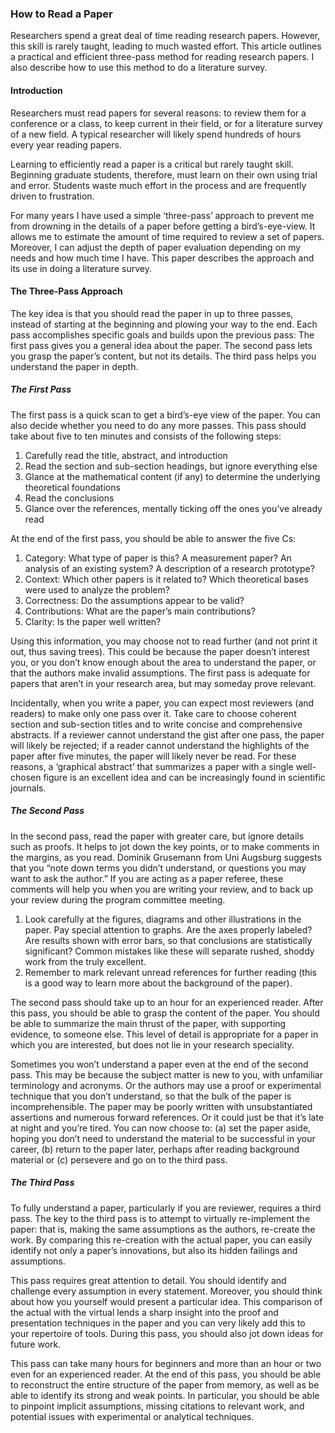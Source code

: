 
### How to Read a Paper

Researchers spend a great deal of time reading research papers.  However, this skill is rarely taught, leading to much wasted effort.  This article outlines a practical and efficient three-pass method for reading research papers.   I also describe how to use this method to do a literature survey.

#### Introduction

Researchers must read papers for several reasons:  to review them for a conference or a class, to keep current in their field, or for a literature survey of a new field.  A typical researcher will likely spend hundreds of hours every year reading papers.

Learning to efficiently read a paper is a critical but rarely taught skill.  Beginning graduate students, therefore, must learn on their own using trial and error.   Students waste much effort in the process and are frequently driven to frustration.

For many years I have used a simple ‘three-pass’ approach to prevent me from drowning in the details of a paper before getting a bird’s-eye-view.   It allows me to estimate the amount of time required to review a set of papers. Moreover, I can adjust the depth of paper evaluation depending on my needs and how much time I have.  This paper describes the approach and its use in doing a literature survey.

#### The Three-Pass Approach

The key idea is that you should read the paper in up to three passes, instead of starting at the beginning and plowing your way to the end.   Each pass accomplishes specific goals and builds upon the previous pass:   The first pass gives you a general idea about the paper.  The second pass lets you grasp the paper’s content, but not its details.  The third pass helps you understand the paper in depth.

##### The First Pass

The first pass is a quick scan to get a bird’s-eye view of the paper.  You can also decide whether you need to do any more passes. This pass should take about five to ten minutes and consists of the following steps:

1.  Carefully read the title, abstract, and introduction
2.  Read the section and sub-section headings, but ignore everything else
3.  Glance at the mathematical content (if any) to determine the underlying theoretical foundations
4.  Read the conclusions
5.  Glance over the references, mentally ticking off the ones you’ve already read

At the end of the first pass, you should be able to answer the five Cs:

1. Category:  What type of paper is this?   A measurement paper?   An analysis of an existing system?   A description of a research prototype?
2. Context:  Which other papers is it related to?  Which theoretical bases were used to analyze the problem?
3. Correctness:  Do the assumptions appear to be valid?
4. Contributions:  What are the paper’s main contributions?
5. Clarity:  Is the paper well written?

Using this information, you may choose not to read further (and not print it out, thus saving trees).  This could be because the paper doesn’t interest you, or you don’t know enough about the area to understand the paper, or that the authors make invalid assumptions.   The first pass is adequate for papers that aren’t in your research area, but may someday prove relevant.

Incidentally, when you write a paper, you can expect most reviewers (and readers) to make only one pass over it.  Take care to choose coherent section and sub-section titles and to write concise and comprehensive abstracts.  If a reviewer cannot understand the gist after one pass, the paper will likely be rejected;  if a reader cannot understand the highlights of the paper after five minutes, the paper will likely never be read.  For these reasons, a ‘graphical abstract’ that summarizes a paper with a single well-chosen figure is an excellent idea and can be increasingly found in scientific journals.

##### The Second Pass

In the second pass, read the paper with greater care, but ignore details such as proofs.  It helps to jot down the key points, or to make comments in the margins, as you read.  Dominik Grusemann from Uni Augsburg suggests that you “note down terms you didn’t understand, or questions you may want to ask the author.” If you are acting as a paper referee, these comments will help you when you are writing your review, and to back up your review during the program committee meeting.

1.  Look carefully at the figures, diagrams and other illustrations in the paper.  Pay special attention to graphs. Are the axes properly labeled?  Are results shown with error bars, so that conclusions are statistically significant?   Common mistakes like these will separate rushed, shoddy work from the truly excellent.
2.  Remember to mark relevant unread references for further reading (this is a good way to learn more about the background of the paper).

The second pass should take up to an hour for an experienced reader.  After this pass, you should be able to grasp the content of the paper.  You should be able to summarize the main thrust of the paper, with supporting evidence, to someone else.  This level of detail is appropriate for a paper in which you are interested, but does not lie in your research speciality.

Sometimes you won’t understand a paper even at the end of the second pass.  This may be because the subject matter is new to you, with unfamiliar terminology and acronyms. Or the authors may use a proof or experimental technique that you don’t understand, so that the bulk of the paper is incomprehensible.  The paper may be poorly written with unsubstantiated assertions and numerous forward references.  Or it could just be that it’s late at night and you’re tired. You can now choose to: (a) set the paper aside, hoping you don’t need to understand the material to be successful in your career, (b) return to the paper later, perhaps after reading background material or (c) persevere and go on to the third pass.

##### The Third Pass

To fully understand a paper, particularly if you are reviewer, requires a third pass.  The key to the third pass is to attempt to virtually re-implement the paper:  that is, making the same assumptions as the authors, re-create the work.  By comparing this re-creation with the actual paper, you can easily identify not only a paper’s innovations, but also its hidden failings and assumptions.

This pass requires great attention to detail.  You should identify and challenge every assumption in every statement. Moreover, you should think about how you yourself would present a particular idea.  This comparison of the actual with the virtual lends a sharp insight into the proof and presentation techniques in the paper and you can very likely add this to your repertoire of tools.  During this pass, you should also jot down ideas for future work.

This pass can take many hours for beginners and more than an hour or two even for an experienced reader.  At the end of this pass, you should be able to reconstruct the entire structure of the paper from memory, as well as be able to identify its strong and weak points. In particular, you should be able to pinpoint implicit assumptions, missing citations to relevant work, and potential issues with experimental or analytical techniques.

<!-- INCLUDE: prompts/article_summary/_htrp_part2.md -->
